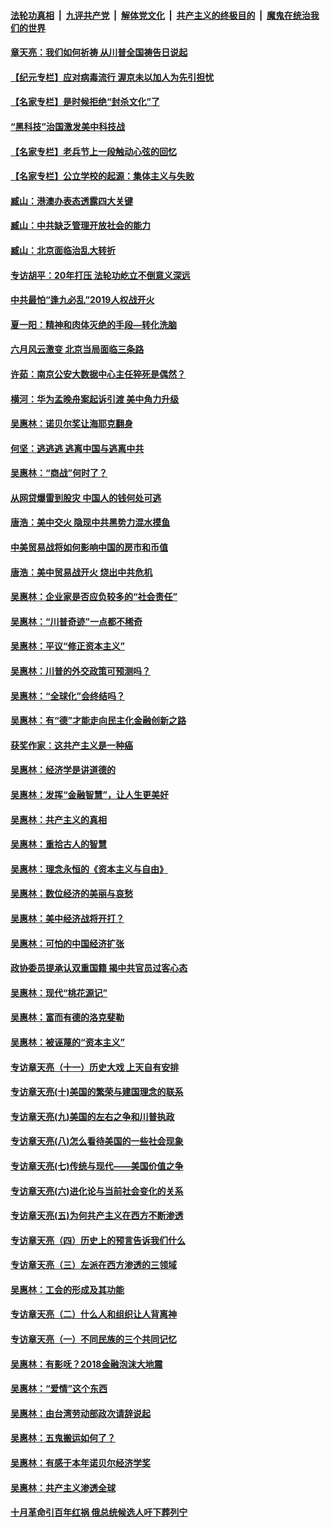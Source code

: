 

####  [法轮功真相](../../../../basic/blob/master/README.md?t=07101131) &nbsp;|&nbsp; [九评共产党](../../../../9ping.md/blob/master/README.md?t=07101131) &nbsp;|&nbsp; [解体党文化](../../../../jtdwh.md/blob/master/README.md?t=07101131)  &nbsp;|&nbsp; [共产主义的终极目的](../../../../gczydzjmd.md/blob/master/README.md?t=07101131) &nbsp;|&nbsp; [魔鬼在统治我们的世界](../../../../mgztzwmdsj.md/blob/master/README.md?t=07101131) 

#### [章天亮：我们如何祈祷 从川普全国祷告日说起](../pages/nsc423/n11944627.md?t=07101131) 

#### [【纪元专栏】应对病毒流行 渥京未以加人为先引担忧](../pages/nsc423/n11875714.md?t=07101131) 

#### [【名家专栏】是时候拒绝“封杀文化”了](../pages/nsc423/n11814093.md?t=07101131) 

#### [“黑科技”治国激发美中科技战](../pages/nsc423/n11638056.md?t=07101131) 

#### [【名家专栏】老兵节上一段触动心弦的回忆](../pages/nsc423/n11646016.md?t=07101131) 

#### [【名家专栏】公立学校的起源：集体主义与失败](../pages/nsc423/n11601833.md?t=07101131) 

#### [臧山：港澳办表态透露四大关键](../pages/nsc423/n11421628.md?t=07101131) 

#### [臧山：中共缺乏管理开放社会的能力](../pages/nsc423/n11407457.md?t=07101131) 

#### [臧山：北京面临治乱大转折](../pages/nsc423/n11406895.md?t=07101131) 

#### [专访胡平：20年打压 法轮功屹立不倒意义深远](../pages/nsc423/n11398800.md?t=07101131) 

#### [中共最怕“逢九必乱”2019人权战开火](../pages/nsc423/n11385248.md?t=07101131) 

#### [夏一阳：精神和肉体灭绝的手段—转化洗脑](../pages/nsc423/n11368250.md?t=07101131) 

#### [六月风云激变 北京当局面临三条路](../pages/nsc423/n11313668.md?t=07101131) 

#### [许茹：南京公安大数据中心主任猝死是偶然？](../pages/nsc423/n11064744.md?t=07101131) 

#### [横河：华为孟晚舟案起诉引渡 美中角力升级](../pages/nsc423/n11027230.md?t=07101131) 

#### [吴惠林：诺贝尔奖让海耶克翻身](../pages/nsc423/n10890049.md?t=07101131) 

#### [何坚：逃逃逃 逃离中国与逃离中共](../pages/nsc423/n10592891.md?t=07101131) 

#### [吴惠林：“商战”何时了？](../pages/nsc423/n10573558.md?t=07101131) 

#### [从网贷爆雷到股灾 中国人的钱何处可逃](../pages/nsc423/n10572800.md?t=07101131) 

#### [唐浩：美中交火 隐现中共黑势力混水摸鱼](../pages/nsc423/n10544040.md?t=07101131) 

#### [中美贸易战将如何影响中国的房市和币值](../pages/nsc423/n10543697.md?t=07101131) 

#### [唐浩：美中贸易战开火 烧出中共危机](../pages/nsc423/n10540126.md?t=07101131) 

#### [吴惠林：企业家是否应负较多的“社会责任”](../pages/nsc423/n10535022.md?t=07101131) 

#### [吴惠林：“川普奇迹”一点都不稀奇](../pages/nsc423/n10512808.md?t=07101131) 

#### [吴惠林：平议“修正资本主义”](../pages/nsc423/n10495724.md?t=07101131) 

#### [吴惠林：川普的外交政策可预测吗？](../pages/nsc423/n10462387.md?t=07101131) 

#### [吴惠林：“全球化”会终结吗？](../pages/nsc423/n10452838.md?t=07101131) 

#### [吴惠林：有“德”才能走向民主化金融创新之路](../pages/nsc423/n10432292.md?t=07101131) 

#### [获奖作家：这共产主义是一种癌](../pages/nsc423/n10431541.md?t=07101131) 

#### [吴惠林：经济学是讲道德的](../pages/nsc423/n10398014.md?t=07101131) 

#### [吴惠林：发挥“金融智慧”，让人生更美好](../pages/nsc423/n10375019.md?t=07101131) 

#### [吴惠林：共产主义的真相](../pages/nsc423/n10351394.md?t=07101131) 

#### [吴惠林：重拾古人的智慧](../pages/nsc423/n10337691.md?t=07101131) 

#### [吴惠林：理念永恒的《资本主义与自由》](../pages/nsc423/n10316274.md?t=07101131) 

#### [吴惠林：数位经济的美丽与哀愁](../pages/nsc423/n10292946.md?t=07101131) 

#### [吴惠林：美中经济战将开打？](../pages/nsc423/n10258825.md?t=07101131) 

#### [吴惠林：可怕的中国经济扩张](../pages/nsc423/n10219147.md?t=07101131) 

#### [政协委员提承认双重国籍 揭中共官员过客心态](../pages/nsc423/n10208809.md?t=07101131) 

#### [吴惠林：现代“桃花源记”](../pages/nsc423/n10185234.md?t=07101131) 

#### [吴惠林：富而有德的洛克斐勒](../pages/nsc423/n10142264.md?t=07101131) 

#### [吴惠林：被诬蔑的“资本主义”](../pages/nsc423/n10124816.md?t=07101131) 

#### [专访章天亮（十一）历史大戏 上天自有安排](../pages/nsc423/n10094905.md?t=07101131) 

#### [专访章天亮(十)美国的繁荣与建国理念的联系](../pages/nsc423/n10094899.md?t=07101131) 

#### [专访章天亮(九)美国的左右之争和川普执政](../pages/nsc423/n10094889.md?t=07101131) 

#### [专访章天亮(八)怎么看待美国的一些社会现象](../pages/nsc423/n10094857.md?t=07101131) 

#### [专访章天亮(七)传统与现代——美国价值之争](../pages/nsc423/n10093140.md?t=07101131) 

#### [专访章天亮(六)进化论与当前社会变化的关系](../pages/nsc423/n10092036.md?t=07101131) 

#### [专访章天亮(五)为何共产主义在西方不断渗透](../pages/nsc423/n10083620.md?t=07101131) 

#### [专访章天亮（四）历史上的预言告诉我们什么](../pages/nsc423/n10083606.md?t=07101131) 

#### [专访章天亮（三）左派在西方渗透的三领域](../pages/nsc423/n10081115.md?t=07101131) 

#### [吴惠林：工会的形成及其功能](../pages/nsc423/n10080633.md?t=07101131) 

#### [专访章天亮（二）什么人和组织让人背离神](../pages/nsc423/n10076637.md?t=07101131) 

#### [专访章天亮（一）不同民族的三个共同记忆](../pages/nsc423/n10074188.md?t=07101131) 

#### [吴惠林：有影呒？2018金融泡沫大地震](../pages/nsc423/n10040534.md?t=07101131) 

#### [吴惠林：“爱情”这个东西](../pages/nsc423/n10019423.md?t=07101131) 

#### [吴惠林：由台湾劳动部政次请辞说起](../pages/nsc423/n9979679.md?t=07101131) 

#### [吴惠林：五鬼搬运如何了？](../pages/nsc423/n9925338.md?t=07101131) 

#### [吴惠林：有感于本年诺贝尔经济学奖](../pages/nsc423/n9871883.md?t=07101131) 

#### [吴惠林：共产主义渗透全球](../pages/nsc423/n9812748.md?t=07101131) 

#### [十月革命引百年红祸 俄总统候选人吁下葬列宁](../pages/nsc423/n9810182.md?t=07101131) 

